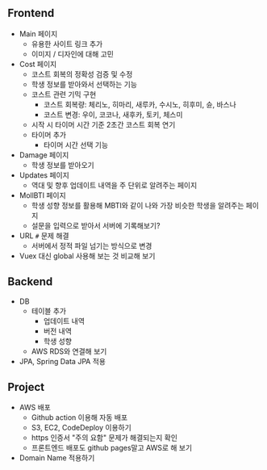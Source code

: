 ## Frontend

- Main 페이지
  - 유용한 사이트 링크 추가
  - 이미지 / 디자인에 대해 고민
- Cost 페이지
  - 코스트 회복의 정확성 검증 및 수정
  - 학생 정보를 받아와서 선택하는 기능
  - 코스트 관련 기믹 구현
    - 코스트 회복량: 체리노, 히마리, 새루카, 수시노, 히후미, 슌, 바스나
    - 코스트 변경: 우이, 코코나, 새후카, 토키, 체스미
  - 시작 시 타이머 시간 기준 2초간 코스트 회복 연기
  - 타이머 추가
    - 타이머 시간 선택 기능
- Damage 페이지
  - 학생 정보를 받아오기
- Updates 페이지
  - 역대 및 향후 업데이트 내역을 주 단위로 알려주는 페이지
- MollBTI 페이지
  - 학생 성향 정보를 활용해 MBTI와 같이 나와 가장 비슷한 학생을 알려주는 페이지
  - 설문을 입력으로 받아서 서버에 기록해보기?
- URL `#` 문제 해결
  - 서버에서 정적 파일 넘기는 방식으로 변경
- Vuex 대신 global 사용해 보는 것 비교해 보기

## Backend

- DB
  - 테이블 추가
    - 업데이트 내역
    - 버전 내역
    - 학생 성향
  - AWS RDS와 연결해 보기
- JPA, Spring Data JPA 적용

## Project

- AWS 배포
  - Github action 이용해 자동 배포
  - S3, EC2, CodeDeploy 이용하기
  - https 인증서 "주의 요함" 문제가 해결되는지 확인
  - 프론트엔드 배포도 github pages말고 AWS로 해 보기
- Domain Name 적용하기
